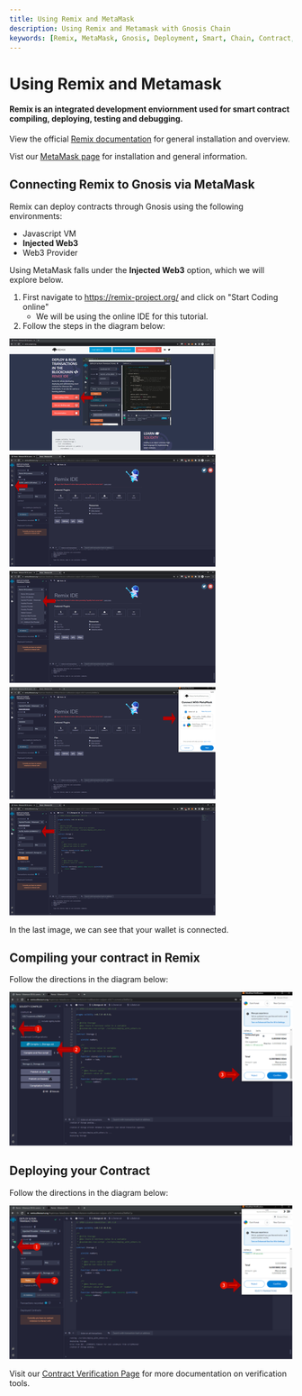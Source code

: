 ```yaml
--- 
title: Using Remix and MetaMask
description: Using Remix and Metamask with Gnosis Chain
keywords: [Remix, MetaMask, Gnosis, Deployment, Smart, Chain, Contract, EVM, Ethereum, Guide]
---
```


# Using Remix and Metamask

#### Remix is an integrated development enviornment used for smart contract compiling, deploying, testing and debugging.

View the official [Remix documentation](https://hardhat.org/hardhat-runner/docs/getting-started#installation) for general installation and overview.

Vist our [MetaMask page](../../tools/wallets/metamask/) for installation and general information.

## Connecting Remix to Gnosis via MetaMask

Remix can deploy contracts through Gnosis using the following environments:

- Javascript VM
- **Injected Web3**
- Web3 Provider

Using MetaMask falls under the **Injected Web3** option, which we will explore below.

1. First navigate to https://remix-project.org/ and click on "Start Coding online"
     - We will be using the online IDE for this tutorial.
2. Follow the steps in the diagram below:

![Diagram](connecting-remix.drawio.png)

In the last image, we can see that your wallet is connected.

## Compiling your contract in Remix

Follow the directions in the diagram below:

![Diagram2](compiling-remix.drawio.png)

## Deploying your Contract

Follow the directions in the diagram below:

![Diagram3](deploying-remix.drawio.png)

Visit our [Contract Verification Page](/developers/verify/) for more documentation on verification tools.